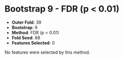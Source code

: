 # Bootstrap 9 - FDR (p < 0.01)

- **Outer Fold**: 39
- **Bootstrap**: 9
- **Method**: FDR (p < 0.01)
- **Fold Seed**: 88
- **Features Selected**: 0

No features were selected by this method.
